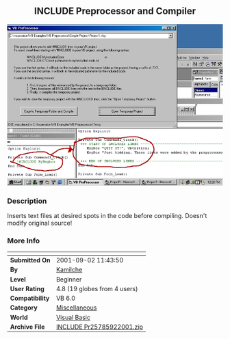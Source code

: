 ﻿<div align="center">

## INCLUDE Preprocessor and Compiler

<img src="PIC2001921526384805.jpg">
</div>

### Description

Inserts text files at desired spots in the code before compiling. Doesn't modify original source!
 
### More Info
 


<span>             |<span>
---                |---
**Submitted On**   |2001-09-02 11:43:50
**By**             |[Kamilche](https://github.com/Planet-Source-Code/PSCIndex/blob/master/ByAuthor/kamilche.md)
**Level**          |Beginner
**User Rating**    |4.8 (19 globes from 4 users)
**Compatibility**  |VB 6\.0
**Category**       |[Miscellaneous](https://github.com/Planet-Source-Code/PSCIndex/blob/master/ByCategory/miscellaneous__1-1.md)
**World**          |[Visual Basic](https://github.com/Planet-Source-Code/PSCIndex/blob/master/ByWorld/visual-basic.md)
**Archive File**   |[INCLUDE Pr25785922001\.zip](https://github.com/Planet-Source-Code/kamilche-include-preprocessor-and-compiler__1-26912/archive/master.zip)








